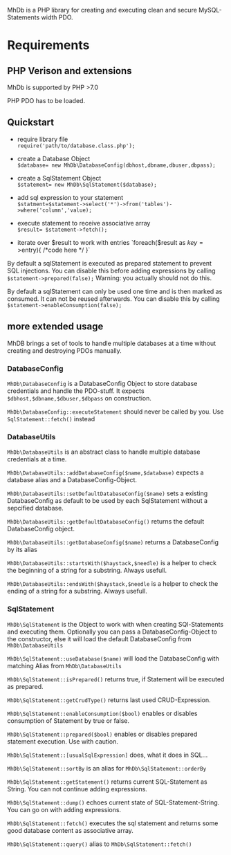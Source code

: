 MhDb is a PHP library for creating and executing clean and secure MySQL-Statements width PDO.

# Requirements

## PHP Verison and extensions
MhDb is supported by PHP >7.0

PHP PDO has to be loaded.

## Quickstart

- require library file  
`require('path/to/database.class.php');`

- create a Database Object  
`$database= new MhDb\DatabaseConfig(dbhost,dbname,dbuser,dbpass);`

- create a SqlStatement Object  
`$statement= new MhDb\SqlStatement($database);`

- add sql expression to your statement  
`$statment=$statement->select('*')->from('tables')->where('column','value);`

- execute statement to receive associative array  
`$result= $statement->fetch();`

- iterate over $result to work with entries  
`foreach($result as $key=>$entry){ /*code here */ }`

By default a sqlStatement is executed as prepared statement to prevent SQL injections.
You can disable this before adding expressions by calling `$statement->prepared(false);`
Warning: you actually should not do this.

By default a sqlStatement can only be used one time and is then marked as consumed. It can not be reused afterwards. You can disable this by calling `$statement->enableConsumption(false);`


## more extended usage
MhDB brings a set of tools to handle multiple databases at a time without creating and destroying PDOs manually.

### DatabaseConfig
`MhDb\DatabaseConfig` is a DatabaseConfig Object to store database credentials and handle the PDO-stuff. It expects `$dbhost,$dbname,$dbuser,$dbpass` on construction.

`MhDb\DatabaseConfig::executeStatement` should never be called by you. Use `SqlStatement::fetch()` instead

### DatabaseUtils
`MhDb\DatabaseUtils` is an abstract class to handle multiple database credentials at a time.

`MhDb\DatabaseUtils::addDatabaseConfig($name,$database)` expects a database alias and a DatabaseConfig-Object.

`MhDb\DatabaseUtils::setDefaultDatabaseConfig($name)` sets a existing DatabaseConfig as default to be used by each SqlStatement without a sepcified database.

`MhDb\DatabaseUtils::getDefaultDatabaseConfig()` returns the default DatabaseConfig object.

`MhDb\DatabaseUtils::getDatabaseConfig($name)` returns a DatabaseConfig by its alias

`MhDb\DatabaseUtils::startsWith($haystack,$needle)` is a helper to check the beginning of a string for a substring. Always usefull.

`MhDb\DatabaseUtils::endsWith($haystack,$needle` is a helper to check the ending of a string for a substring. Always usefull.

### SqlStatement
`MhDb\SqlStatement` is the Object to work with when creating SQl-Statements and executing them. Optionally you can pass a DatabaseConfig-Object to the constructor, else it will load the default DatabaseConfig from `MhDb\DatabaseUtils`

`MhDb\SqlStatement::useDatabase($name)` will load the DatabaseConfig with matching Alias from `MhDb\DatabaseUtils`

`MhDb\SqlStatement::isPrepared()` returns true, if Statement will be executed as prepared.

`MhDb\SqlStatement::getCrudType()` returns last used CRUD-Expression.

`MhDb\SqlStatement::enableConsumption($bool)` enables or disables consumption of Statement by true or false. 

`MhDb\SqlStatement::prepared($bool)` enables or disables prepared statement execution. Use with caution.

`MhDb\SqlStatement::[usualSqlExpression]` does, what it does in SQL...

`MhDb\SqlStatement::sortBy` is an alias for `MhDb\SqlStatement::orderBy`

`MhDb\SqlStatement::getStatement()` returns current SQL-Statement as String. You can not continue adding expressions.

`MhDb\SqlStatement::dump()` echoes current state of SQL-Statement-String. You can go on with adding expressions.

`MhDb\SqlStatement::fetch()` executes the sql statement and returns some good database content as associative array.

`MhDb\SqlStatement::query()` alias to `MhDb\SqlStatement::fetch()`





